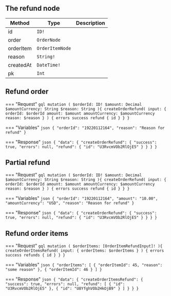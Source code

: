 ## The refund node

| Method    | Type            | Description |
| --------- | --------------- | ----------- |
| id        | `ID!`           |
| order     | `OrderNode `    |
| orderItem | `OrderItemNode` |
| reason    | `String!`       |
| createdAt | `DateTime!`     |
| pk        | `Int`           |



## Refund order

=== "Request"
    ```gql
    mutation (
      $orderId: ID!
      $amount: Decimal
      $amountCurrency: String
      $reason: String
    ){
      createOrderRefund(
        input: {
          orderId: $orderId
          amount: $amount
          amountCurrency: $amountCurrency
          reason: $reason
        }
      ) {
        errors
        success
        refund {
          id
        }
      }
    }
    ```

=== "Variables"
    ```json
    {
      "orderId": "19220112164",
      "reason": "Reason for refund"
    }
    ```

=== "Response"
    ```json
    {
        "data": {
            "createOrderRefund": {
                "success": true,
                "errors": null,
                "refund": {
                  "id": "U3RvcmVOb2RlOjE5"
                }
            }
        }
    }
    ```

## Partial refund

=== "Request"
    ```gql
    mutation (
      $orderId: ID!
      $amount: Decimal
      $amountCurrency: String
      $reason: String
    ){
      createOrderRefund(
        input: {
          orderId: $orderId
          amount: $amount
          amountCurrency: $amountCurrency
          reason: $reason
        }
      ) {
        errors
        success
        refund {
          id
        }
      }
    }
    ```

=== "Variables"
    ```json
    {
      "orderId": "19220112164",
      "amount": "10.00",
      "amountCurrency": "USD",
      "reason": "Reason for refund"
    }
    ```

=== "Response"
    ```json
    {
        "data": {
            "createOrderRefund": {
                "success": true,
                "errors": null,
                "refund": {
                  "id": "U3RvcmVOb2RlOjE5"
                }
            }
        }
    }
    ```


## Refund order items

=== "Request"
    ```gql
    mutation (
      $orderItems: [OrderItemRefundInput]!
    ){
      createOrderItemsRefund(
        input: {
          orderItems: $orderItems
        }
      ) {
        errors
        success
        refunds {
          id
        }
      }
    }
    ```

=== "Variables"
    ```json
    {
      "orderItems": [
        { "orderItemId": 45, "reason": "some reason" },
        { "orderItemId": 46 }
      ]
    }
    ```

=== "Response"
    ```json
    {
        "data": {
            "createOrderItemsRefund": {
                "success": true,
                "errors": null,
                "refund": [
                  {
                    "id": "U3RvcmVOb2RlOjE5"
                  },
                  {
                    "id": "U8YfghVOb2HkOjB9"
                  }
                ]
            }
        }
    }
    ```
